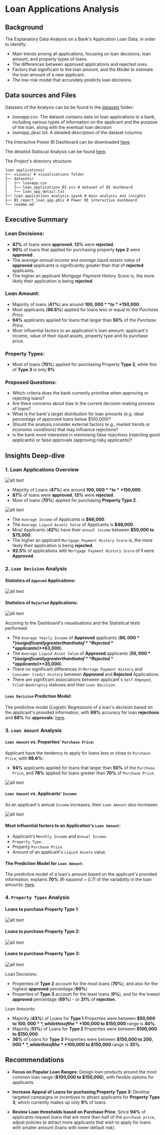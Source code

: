 # Loan Applications Analysis

## Background
The Explanatory Data Analysis on a Bank's Application Loan Data, in order to identify:
- Main trends among all applications, focusing on loan decisions, loan amount, and property types of loans.
- The differences between approved applications and rejected ones.
- Factors that significant to the loan amount, and the Model to estimate the loan amount of a new applicant.
- The low-risk model that accurately predicts loan decisions.

## Data sources and Files

Datasets of the Analysis can be be found in the [datasets](./datasets/) folder:
- *loanapp.csv:* The dataset contains data on loan applications to a bank, including various types of information on the applicant and the purpose of the loan, along with the eventual loan decision
- *loanapp_desc.txt:* A detailed description of the dataset columns 

The Interactive Power BI Dashboard can be downloaded [here](./BI_report_loan_app.pbix).

The detailed Statiscal Analysis can be found [here](./loan_appications_analysis.ipynb).

The Project's directory structure:
```
loan applications/
├── visuals/ # visualisations folder 
├── datasets/
│   ├── loanapp.csv
│   ├── loan_applications_BI.scv # dataset of BI dashboard
│   └── loan_app_detail.txt
├── loan_appications_analysis.ipynb # main analysis and insights
├── BI_report_loan_app.pbix # Power BI interactive dashboard
└── readme.md
```

## Executive Summary

### Loan Decisions:
- **87%** of loans were **approved**, **13%** were **rejected**.
- **90%** of loans that applied for purchasing property **type 2** were **approved** .
- The *average annual income* and *average liquid assets value* of **approved** applicants is significantly greater than that of **rejected** applicants.
- The higher an applicant *Mortgage Payment History Score* is, the more likely their application is being **rejected**.

### Loan Amount:
- Majority of loans (**47%**) are around **$100,000** to **$150,000**.
- Most applicants (**98.6%**) applied for loans less or equal to the *Purchase Price*.
- **94%** applicants applied for loans that larger than **50%** of the *Purchase Price*.
- Most influential factors to an application's loan amount: applicant's income, value of their liquid assets, property type and its purchase price.

### Property Types:
- Most of loans (**70%**) applied for purchasing Property **Type 2**, while this of **Type 3** is only **9%**

### Proposed Questions:
- Which criteria does the bank currently prioritise when approving or rejecting loans?
- Are there concerns about bias in the current decision-making process of loans?
- What is the bank's target distribution for loan amounts (e.g. ideal percentage of approved loans below $100,000)?
- Should the analysis consider external factors (e.g., market trends or economic conditions) that may influence rejections?
- Is the bank more interested in minimising false rejections (rejecting good applicants) or false approvals (approving risky applicants)?

## Insights Deep-dive
### 1. Loan Applications Overview

![alt text](./visuals/loan_overview_1.png)

- Majority of Loans (**47%**) are around **$100,000** to **$150,000**.
- **87%** of loans were **approved**, **13%** were **rejected**.
- Most of loans (**70%**) applied for purchasing **Property Type 2** .

![alt text](./visuals/loan_overview_2.png)

- The `Average Income` of Applicants is **$66,000**.
- The `Average Liquid Assets Value` of Applicants is **$48,000**.
- Most Applicants (**42%**) have their `annual income` between **$50,000 to $75,000**.
- The higher an applicant `Mortgage Payment History Score` is, the more likely their application is being **rejected**.
- **92.5%** of applications with `Mortgage Payment History Score` of **1** were **Approved**.

### 2. `Loan Decision` Analysis

#### Statistics of `Appoved` Applications:
![alt text](./visuals/approved.png)

#### Statistics of `Rejected` Applications:
![alt text](./visuals/rejected.png)

Accoring to the Dashboard's visualisations and the Statistical tests performed:

- The `Average Yearly Income` of **Approved** applicants (**$66,000**) is significantly greater than that of **Rejected** applicants (**$63,000**).
- The `Average Liquid Asset Value` of **Approved** applicants (**$50,000**) is significantly greater than that of **Rejected** applicants (**$35,000**).
- There no significant differences in `Mortage Payment History` and `Consumer Credit History` between **Approved** and **Rejected** Applications. 
- There are significant associations between applicant's `Self-Empoyed`, `Filed-Bankruptcy` statuses and their `Loan Decision`.

#### `Loan Decision` Prediction Model:
The predictive model (Logistic Regression) of a loan's decision based on the applicant's provided information, with **69%** accuracy for loan **rejections** and **68%** for **approvals**: [here](./loan_appications_analysis.ipynb).

### 3. `Loan Amount` Analysis

#### `Loan Amount` vs. Properties' `Purchase Price`:
Applicant have the tendency to apply for loans less or close to `Purchase Price`, with **98.6%**:
- **94%** applicants applied for loans that larger than **50%** of the `Purchase Price`, and **78%** applied for loans greater than **70%** of `Purchase Price`. 

![alt text](./visuals/loan_amount_1.png)

####  `Loan Amount` vs. Applicants' `Income`:
As an applicant's annual `Income` increases, their `Loan Amount` also increases:

![alt text](./visuals/loan_amount_2.png)

#### Most influential factors to an Application's `Loan Amount`: 
- Applicant's `Monthly Income` and `Annual Income`.
- `Property Type`.
- Property `Purchase Price`. 
- Amount of an applicant's `Liquid Assets` value.

#### The Prediction Model for `Loan Amount`:
The predictive model of a loan's amount based on the applicant's provided information, explains **70%** *(R-squared = 0.7)* of the variability in the loan amounts: [here](./loan_appications_analysis.ipynb).

### 4. `Property Types` Analysis

#### Loans to purchase **Property Type 1**:
![alt text](./visuals/property_1.png)

#### Loans to purchase **Property Type 2**:
![alt text](./visuals/property_2.png)

#### Loans to purchase **Property Type 3**:
![alt text](./visuals/property_3.png)

Loan Decisions:
- Properties of **Type 2** account for the most loans (**70%**), and also for the highest **approved** percentage (**90%**)
- Properties of **Type 3** account for the least loans (**9%**), and for the lowest **approved** percentage (**69%**) - or **31%** of **rejection**.

Loan Amounts:
- Majority (**43%**) of Loans for **Type 1** Properties were between **$50,000 to $100,000**, while this of the **$100,000 to $150,000** range is **40%**. 
- Majority (**51%**) of Loans for **Type 2** Properties were between **$100,000 to $150,000**.
- **36%** of Loans for **Type 3** Properties were between **$150,000 to $200,000**, while this of the **$100,000 to $150,000** range is **35%**.
 
## Recommendations
- **Focus on Popular Loan Ranges:** Design loan products around the most common loan range (**$100,000 to $150,000**), with flexible options for applicants.

- **Increase Appeal of Loans for puchasing Property Type 3:**
Develop targeted campaigns or incentives to attract applicants for **Property Type 3**, which currently makes up only **9%** of loans.

- **Review Loan thresholds based on Purchase Price**:
Since **94%** of applicants request loans that are more than half of the `purchase price`, adjust policies to attract more applicants that wish to apply for loans with smaller amount (loans with lower default risk).
